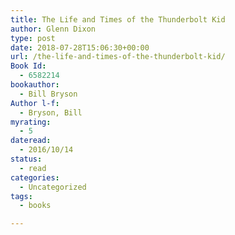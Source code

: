 ```yaml
---
title: The Life and Times of the Thunderbolt Kid
author: Glenn Dixon
type: post
date: 2018-07-28T15:06:30+00:00
url: /the-life-and-times-of-the-thunderbolt-kid/
Book Id:
  - 6582214
bookauthor:
  - Bill Bryson
Author l-f:
  - Bryson, Bill
myrating:
  - 5
dateread:
  - 2016/10/14
status:
  - read
categories:
  - Uncategorized
tags:
  - books

---
```

